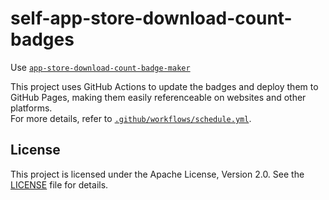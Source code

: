 # self-app-store-download-count-badges

Use [`app-store-download-count-badge-maker`](https://github.com/nnsnodnb/app-store-download-count-badge-maker)

This project uses GitHub Actions to update the badges and deploy them to GitHub Pages, making them easily referenceable on websites and other platforms.  
For more details, refer to [`.github/workflows/schedule.yml`](.github/workflows/schedule.yml).

## License

This project is licensed under the Apache License, Version 2.0. See the [LICENSE](LICENSE) file for details.
